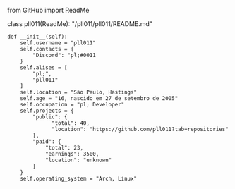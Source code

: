 from GitHub import ReadMe


class pll011(ReadMe):
    "/pll011/pll011/README.md"

    def __init__(self):
        self.username = "pll011"
        self.contacts = {
            "Discord": "pl;#0011
        }
        self.alises = [
            "pl;",
            "pll011"
        ]
        self.location = "São Paulo, Hastings"
        self.age = "16, nascido em 27 de setembro de 2005"
        self.occupation = "pl; Developer"
        self.projects = {
            "public": {
                  "total": 40,
                  "location": "https://github.com/pll011?tab=repositories"
            },
            "paid": {
                "total": 23,
                "earnings": 3500,
                "location": "unknown"
            }
        }
        self.operating_system = "Arch, Linux"
